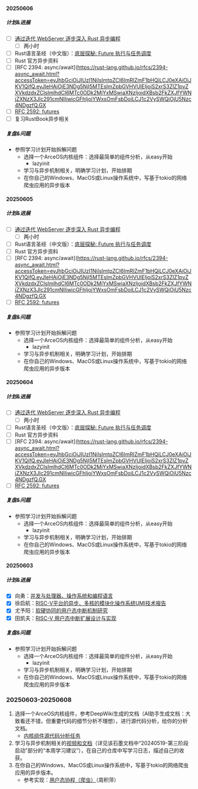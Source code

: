 #### 20250606
##### 计划&进展
- [ ] [通过迭代 WebServer 逐步深入 Rust 异步编程](https://blog.windeye.top/rust_async/learningrustasyncwithwebserver/?accessToken=eyJhbGciOiJIUzI1NiIsImtpZCI6ImRlZmF1bHQiLCJ0eXAiOiJKV1QifQ.eyJleHAiOjE3NDg5NjI5MTEsImZpbGVHVUlEIjoiS2xrS3ZlZ1pvZXVkdzdxZCIsImlhdCI6MTc0ODk2MjYxMSwiaXNzIjoidXBsb2FkZXJfYWNjZXNzX3Jlc291cmNlIiwicGFhIjoiYWxsOmFsbDoiLCJ1c2VySWQiOjU5Nzc4NDgzfQ.GX98Xprf1JF8HOn9W5ouCMDnokWpUOOGtp1pRA3dqmc)
	- [ ] 两小时
- [ ] Rust语言圣经（中文版）：[底层探秘: Future 执行与任务调度](https://course.rs/advance/async/future-excuting.html?accessToken=eyJhbGciOiJIUzI1NiIsImtpZCI6ImRlZmF1bHQiLCJ0eXAiOiJKV1QifQ.eyJleHAiOjE3NDg5NjI5MTEsImZpbGVHVUlEIjoiS2xrS3ZlZ1pvZXVkdzdxZCIsImlhdCI6MTc0ODk2MjYxMSwiaXNzIjoidXBsb2FkZXJfYWNjZXNzX3Jlc291cmNlIiwicGFhIjoiYWxsOmFsbDoiLCJ1c2VySWQiOjU5Nzc4NDgzfQ.GX98Xprf1JF8HOn9W5ouCMDnokWpUOOGtp1pRA3dqmc)
- [ ] Rust 官方异步资料
- [ ] [RFC 2394: async/await](https://rust-lang.github.io/rfcs/2394-async_await.html?accessToken=eyJhbGciOiJIUzI1NiIsImtpZCI6ImRlZmF1bHQiLCJ0eXAiOiJKV1QifQ.eyJleHAiOjE3NDg5NjI5MTEsImZpbGVHVUlEIjoiS2xrS3ZlZ1pvZXVkdzdxZCIsImlhdCI6MTc0ODk2MjYxMSwiaXNzIjoidXBsb2FkZXJfYWNjZXNzX3Jlc291cmNlIiwicGFhIjoiYWxsOmFsbDoiLCJ1c2VySWQiOjU5Nzc4NDgzfQ.GX
- [ ] [RFC 2592: futures](https://rust-lang.github.io/rfcs/2592-futures.html?accessToken=eyJhbGciOiJIUzI1NiIsImtpZCI6ImRlZmF1bHQiLCJ0eXAiOiJKV1QifQ.eyJleHAiOjE3NDg5NjI5MTEsImZpbGVHVUlEIjoiS2xrS3ZlZ1pvZXVkdzdxZCIsImlhdCI6MTc0ODk2MjYxMSwiaXNzIjoidXBsb2FkZXJfYWNjZXNzX3Jlc291cmNlIiwicGFhIjoiYWxsOmFsbDoiLCJ1c2VySWQiOjU5Nzc4NDgzfQ.GX98Xprf1JF8HOn9W5ouCMDnokWpUOOGtp1pRA3dqmc)
- [ ] 复习RustBook异步相关
##### 复盘&问题
- 参照学习计划开始拆解问题
	- 选择一个ArceOS内核组件：选择最简单的组件分析，从easy开始
		- lazyinit
	- 学习与异步机制相关，明确学习计划，开始排期
	- 在你自己的Windows、MacOS或Linux操作系统中，写基于tokio的网络爬虫应用的异步版本
#### 20250605
##### 计划&进展
- [ ] [通过迭代 WebServer 逐步深入 Rust 异步编程](https://blog.windeye.top/rust_async/learningrustasyncwithwebserver/?accessToken=eyJhbGciOiJIUzI1NiIsImtpZCI6ImRlZmF1bHQiLCJ0eXAiOiJKV1QifQ.eyJleHAiOjE3NDg5NjI5MTEsImZpbGVHVUlEIjoiS2xrS3ZlZ1pvZXVkdzdxZCIsImlhdCI6MTc0ODk2MjYxMSwiaXNzIjoidXBsb2FkZXJfYWNjZXNzX3Jlc291cmNlIiwicGFhIjoiYWxsOmFsbDoiLCJ1c2VySWQiOjU5Nzc4NDgzfQ.GX98Xprf1JF8HOn9W5ouCMDnokWpUOOGtp1pRA3dqmc)
	- [ ] 两小时
- [ ] Rust语言圣经（中文版）：[底层探秘: Future 执行与任务调度](https://course.rs/advance/async/future-excuting.html?accessToken=eyJhbGciOiJIUzI1NiIsImtpZCI6ImRlZmF1bHQiLCJ0eXAiOiJKV1QifQ.eyJleHAiOjE3NDg5NjI5MTEsImZpbGVHVUlEIjoiS2xrS3ZlZ1pvZXVkdzdxZCIsImlhdCI6MTc0ODk2MjYxMSwiaXNzIjoidXBsb2FkZXJfYWNjZXNzX3Jlc291cmNlIiwicGFhIjoiYWxsOmFsbDoiLCJ1c2VySWQiOjU5Nzc4NDgzfQ.GX98Xprf1JF8HOn9W5ouCMDnokWpUOOGtp1pRA3dqmc)
- [ ] Rust 官方异步资料
- [ ] [RFC 2394: async/await](https://rust-lang.github.io/rfcs/2394-async_await.html?accessToken=eyJhbGciOiJIUzI1NiIsImtpZCI6ImRlZmF1bHQiLCJ0eXAiOiJKV1QifQ.eyJleHAiOjE3NDg5NjI5MTEsImZpbGVHVUlEIjoiS2xrS3ZlZ1pvZXVkdzdxZCIsImlhdCI6MTc0ODk2MjYxMSwiaXNzIjoidXBsb2FkZXJfYWNjZXNzX3Jlc291cmNlIiwicGFhIjoiYWxsOmFsbDoiLCJ1c2VySWQiOjU5Nzc4NDgzfQ.GX
- [ ] [RFC 2592: futures](https://rust-lang.github.io/rfcs/2592-futures.html?accessToken=eyJhbGciOiJIUzI1NiIsImtpZCI6ImRlZmF1bHQiLCJ0eXAiOiJKV1QifQ.eyJleHAiOjE3NDg5NjI5MTEsImZpbGVHVUlEIjoiS2xrS3ZlZ1pvZXVkdzdxZCIsImlhdCI6MTc0ODk2MjYxMSwiaXNzIjoidXBsb2FkZXJfYWNjZXNzX3Jlc291cmNlIiwicGFhIjoiYWxsOmFsbDoiLCJ1c2VySWQiOjU5Nzc4NDgzfQ.GX98Xprf1JF8HOn9W5ouCMDnokWpUOOGtp1pRA3dqmc)
##### 复盘&问题
- 参照学习计划开始拆解问题
	- 选择一个ArceOS内核组件：选择最简单的组件分析，从easy开始
		- lazyinit
	- 学习与异步机制相关，明确学习计划，开始排期
	- 在你自己的Windows、MacOS或Linux操作系统中，写基于tokio的网络爬虫应用的异步版本
#### 20250604
##### 计划&进展
- [ ] [通过迭代 WebServer 逐步深入 Rust 异步编程](https://blog.windeye.top/rust_async/learningrustasyncwithwebserver/?accessToken=eyJhbGciOiJIUzI1NiIsImtpZCI6ImRlZmF1bHQiLCJ0eXAiOiJKV1QifQ.eyJleHAiOjE3NDg5NjI5MTEsImZpbGVHVUlEIjoiS2xrS3ZlZ1pvZXVkdzdxZCIsImlhdCI6MTc0ODk2MjYxMSwiaXNzIjoidXBsb2FkZXJfYWNjZXNzX3Jlc291cmNlIiwicGFhIjoiYWxsOmFsbDoiLCJ1c2VySWQiOjU5Nzc4NDgzfQ.GX98Xprf1JF8HOn9W5ouCMDnokWpUOOGtp1pRA3dqmc)
	- [ ] 两小时
- [ ] Rust语言圣经（中文版）：[底层探秘: Future 执行与任务调度](https://course.rs/advance/async/future-excuting.html?accessToken=eyJhbGciOiJIUzI1NiIsImtpZCI6ImRlZmF1bHQiLCJ0eXAiOiJKV1QifQ.eyJleHAiOjE3NDg5NjI5MTEsImZpbGVHVUlEIjoiS2xrS3ZlZ1pvZXVkdzdxZCIsImlhdCI6MTc0ODk2MjYxMSwiaXNzIjoidXBsb2FkZXJfYWNjZXNzX3Jlc291cmNlIiwicGFhIjoiYWxsOmFsbDoiLCJ1c2VySWQiOjU5Nzc4NDgzfQ.GX98Xprf1JF8HOn9W5ouCMDnokWpUOOGtp1pRA3dqmc)
- [ ] Rust 官方异步资料
- [ ] [RFC 2394: async/await](https://rust-lang.github.io/rfcs/2394-async_await.html?accessToken=eyJhbGciOiJIUzI1NiIsImtpZCI6ImRlZmF1bHQiLCJ0eXAiOiJKV1QifQ.eyJleHAiOjE3NDg5NjI5MTEsImZpbGVHVUlEIjoiS2xrS3ZlZ1pvZXVkdzdxZCIsImlhdCI6MTc0ODk2MjYxMSwiaXNzIjoidXBsb2FkZXJfYWNjZXNzX3Jlc291cmNlIiwicGFhIjoiYWxsOmFsbDoiLCJ1c2VySWQiOjU5Nzc4NDgzfQ.GX
- [ ] [RFC 2592: futures](https://rust-lang.github.io/rfcs/2592-futures.html?accessToken=eyJhbGciOiJIUzI1NiIsImtpZCI6ImRlZmF1bHQiLCJ0eXAiOiJKV1QifQ.eyJleHAiOjE3NDg5NjI5MTEsImZpbGVHVUlEIjoiS2xrS3ZlZ1pvZXVkdzdxZCIsImlhdCI6MTc0ODk2MjYxMSwiaXNzIjoidXBsb2FkZXJfYWNjZXNzX3Jlc291cmNlIiwicGFhIjoiYWxsOmFsbDoiLCJ1c2VySWQiOjU5Nzc4NDgzfQ.GX98Xprf1JF8HOn9W5ouCMDnokWpUOOGtp1pRA3dqmc)
##### 复盘&问题
- 参照学习计划开始拆解问题
	- 选择一个ArceOS内核组件：选择最简单的组件分析，从easy开始
		- lazyinit
	- 学习与异步机制相关，明确学习计划，开始排期
	- 在你自己的Windows、MacOS或Linux操作系统中，写基于tokio的网络爬虫应用的异步版本

#### 20250603
##### 计划&进展
- [x] 向勇：[并发与处理器、操作系统和编程语言](https://www.xuetangx.com/learn/THU0809100czxt/THU0809100czxt/14294493/video/25500376?accessToken=eyJhbGciOiJIUzI1NiIsImtpZCI6ImRlZmF1bHQiLCJ0eXAiOiJKV1QifQ.eyJleHAiOjE3NDg5NjI5MTEsImZpbGVHVUlEIjoiS2xrS3ZlZ1pvZXVkdzdxZCIsImlhdCI6MTc0ODk2MjYxMSwiaXNzIjoidXBsb2FkZXJfYWNjZXNzX3Jlc291cmNlIiwicGFhIjoiYWxsOmFsbDoiLCJ1c2VySWQiOjU5Nzc4NDgzfQ.GX98Xprf1JF8HOn9W5ouCMDnokWpUOOGtp1pRA3dqmc)
- [x] 徐启航：[RISC-V平台的异步、多核的模块化操作系统UMI技术报告](https://www.xuetangx.com/learn/THU0809100czxt/THU0809100czxt/14294493/video/40497107?accessToken=eyJhbGciOiJIUzI1NiIsImtpZCI6ImRlZmF1bHQiLCJ0eXAiOiJKV1QifQ.eyJleHAiOjE3NDg5NjI5MTEsImZpbGVHVUlEIjoiS2xrS3ZlZ1pvZXVkdzdxZCIsImlhdCI6MTc0ODk2MjYxMSwiaXNzIjoidXBsb2FkZXJfYWNjZXNzX3Jlc291cmNlIiwicGFhIjoiYWxsOmFsbDoiLCJ1c2VySWQiOjU5Nzc4NDgzfQ.GX98Xprf1JF8HOn9W5ouCMDnokWpUOOGtp1pRA3dqmc)
- [x] 尤予阳：[软硬协同的用户态中断机制研究](https://www.xuetangx.com/learn/THU0809100czxt/THU0809100czxt/14294493/video/40495993?accessToken=eyJhbGciOiJIUzI1NiIsImtpZCI6ImRlZmF1bHQiLCJ0eXAiOiJKV1QifQ.eyJleHAiOjE3NDg5NjI5MTEsImZpbGVHVUlEIjoiS2xrS3ZlZ1pvZXVkdzdxZCIsImlhdCI6MTc0ODk2MjYxMSwiaXNzIjoidXBsb2FkZXJfYWNjZXNzX3Jlc291cmNlIiwicGFhIjoiYWxsOmFsbDoiLCJ1c2VySWQiOjU5Nzc4NDgzfQ.GX98Xprf1JF8HOn9W5ouCMDnokWpUOOGtp1pRA3dqmc)
- [x] 田凯夫：[RISC-V 用户态中断扩展设计与实现](https://www.xuetangx.com/learn/THU0809100czxt/THU0809100czxt/14294493/video/35643597?accessToken=eyJhbGciOiJIUzI1NiIsImtpZCI6ImRlZmF1bHQiLCJ0eXAiOiJKV1QifQ.eyJleHAiOjE3NDg5NjI5MTEsImZpbGVHVUlEIjoiS2xrS3ZlZ1pvZXVkdzdxZCIsImlhdCI6MTc0ODk2MjYxMSwiaXNzIjoidXBsb2FkZXJfYWNjZXNzX3Jlc291cmNlIiwicGFhIjoiYWxsOmFsbDoiLCJ1c2VySWQiOjU5Nzc4NDgzfQ.GX98Xprf1JF8HOn9W5ouCMDnokWpUOOGtp1pRA3dqmc)
##### 复盘&问题
- 参照学习计划开始拆解问题
	- 选择一个ArceOS内核组件：选择最简单的组件分析，从easy开始
		- lazyinit
	- 学习与异步机制相关，明确学习计划，开始排期
	- 在你自己的Windows、MacOS或Linux操作系统中，写基于tokio的网络爬虫应用的异步版本
### 20250603-20250608
1. 选择一个ArceOS内核组件，参考DeepWiki生成的文档（AI助手生成文档：大致看还不错，但重要代码的细节分析不理想），进行源代码分析，给你的分析文档。
	- [内核组件源代码分析任务](https://docs.qq.com/sheet/DUEtjbUN6eEFCQUd3?nlc=1&tab=BB08J2)
2. 学习与异步机制相关的[视频和文档](https://shimo.im/docs/KlkKvegZoeudw7qd)（详见该石墨文档中“20240519-第三阶段启动”部分的“本周学习建议”），在自己的仓库中写学习日志，描述自己的收获。
3. 在你自己的Windows、MacOS或Linux操作系统中，写基于tokio的网络爬虫应用的异步版本。
	- 参考实现：[用户态协程（爬虫）](https://play.rust-lang.org/?version=stable&mode=debug&edition=2021&gist=404a64695ff36c37b18e4e3d92f849d1)（周积萍）